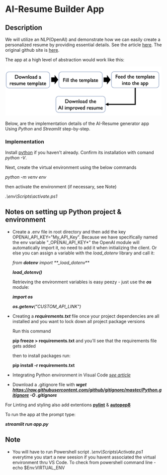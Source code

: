 # AI-Resume Builder App

## Description

We will utilize an NLP(OpenAI) and demonstrate how we can easily create a personalized resume by providing essential details. See the article [here](https://towardsdatascience.com/using-openai-and-python-to-enhance-your-resume-a-step-by-step-guide-e2c1a359e194). The original github site is [here](https://github.com/PieroPaialungaAI/AI_CV_improver?source=post_page-----e2c1a359e194--------------------------------).

The app at a high level of abstraction would work like this:

![image info](/images/flow_chart.png)

Below, are the implementation details of the AI-Resume generator app Using _Python_ and _Streamlit_ step-by-step.

### Implementation

Install [python](https://www.python.org/downloads/) if you haven't already. Confirm its installation with comand _python -V_.

Next, create the virtual environment using the below commands

_python -m venv env_

then activate the environment (if necessary, see Note)

_.\env\Scripts\activate.ps1_

## Notes on setting up Python project & environment

- Create a .env file in root directory and then add the key OPENAI_API_KEY="My_API_Key".
  Because we have specifically named the env variable "\_OPENAI_API_KEY*" the OpenAI module will automatically import it, no need to add it when initializing the client. Or else you can assign a variable with the _load_dotenv_ library and call it:

  _from **dotenv** import \*\*\_load_dotenv_\*\*

  **_load_dotenv()_**

  Retrieving the environment variables is easy peezy - just use the **_os_** module:

  **_import os_**

  _**os.getenv**("CUSTOM_API_LINK")_

- Creating a _**requirements.txt**_ file once your project dependencies are all installed and you want to lock down all project package versions

  Run this command

  **pip freeze > requirements.txt** and you'll see that the requirements file gets added

  then to install packages run:

  **pip install -r requirements.txt**

- Integrating Python environment in Visual Code _[see article](https://code.visualstudio.com/docs/python/environments)_

- Download a .gitignore file with **_wget https://raw.githubusercontent.com/github/gitignore/master/Python.gitignore -O .gitignore_**

For Linting and styling also add extentions **[pylint](https://marketplace.visualstudio.com/items?itemName=ms-python.pylint)** & **[autopep8](https://marketplace.visualstudio.com/items?itemName=ms-python.autopep8)**

To run the app at the prompt type:

_**streamlit run app.py**_

## Note

- You will have to run Powershell script _.\env\Scripts\Activate.ps1_ everytime you start a new seesion if you havent associated the virtual environment thru VS Code. To check from powershell command line - echo $Env:VIRTUAL_ENV
